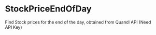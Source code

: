 # StockPriceEndOfDay
Find Stock prices for the end of the day, obtained from Quandl API (Need API Key)
